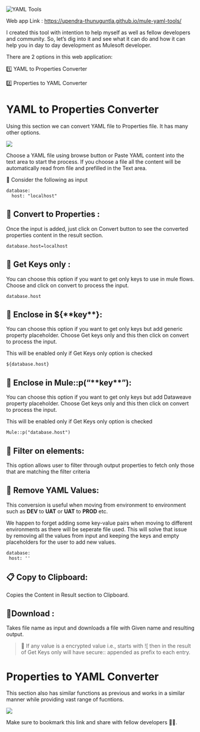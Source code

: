 ![![YAML Tools](https://miro.medium.com/v2/resize:fit:720/format:webp/0*VNyidRqsr60sdIKi.png)](https://upendra-thunuguntla.github.io/mule-yaml-tools/)


Web app Link : https://upendra-thunuguntla.github.io/mule-yaml-tools/

I created this tool with intention to help myself as well as fellow developers and community. So, let’s dig into it and see what it can do and how it can help you in day to day development as Mulesoft developer.

There are 2 options in this web application:

1️⃣ YAML to Properties Converter

2️⃣ Properties to YAML Converter

# YAML to Properties Converter
Using this section we can convert YAML file to Properties file. It has many other options.

![](https://miro.medium.com/v2/resize:fit:720/format:webp/1*6PY1ABIVBB5TE1AZfJujQA.png)

Choose a YAML file using browse button or Paste YAML content into the text area to start the process.
If you choose a file all the content will be automatically read from file and prefilled in the Text area.

🤞 Consider the following as input

```
database:
  host: "localhost"
```
## 🌠 Convert to Properties : 
Once the input is added, just click on Convert button to see the converted properties content in the result section.

```
database.host=localhost
```
## 🌠 Get Keys only : 
You can choose this option if you want to get only keys to use in mule flows. Choose and click on convert to process the input.

```
database.host
```

## 🌠 Enclose in ${\*\*key**}: 
You can choose this option if you want to get only keys but add generic property placeholder. Choose Get keys only and this then click on convert to process the input.

This will be enabled only if Get Keys only option is checked
```
${database.host}
```

## 🌠 Enclose in Mule::p(“\*\*key**”): 
You can choose this option if you want to get only keys but add Dataweave property placeholder. Choose Get keys only and this then click on convert to process the input.

This will be enabled only if Get Keys only option is checked
```
Mule::p("database.host")
```

## 🥳 Filter on elements: 
This option allows user to filter through output properties to fetch only those that are matching the filter criteria

## 🌠 Remove YAML Values: 

This conversion is useful when moving from environment to environment such as **DEV** to **UAT** or **UAT** to **PROD** etc.

We happen to forget adding some key-value pairs when moving to different environments as there will be seperate file used. This will solve that issue by removing all the values from input and keeping the keys and empty placeholders for the user to add new values.

```
database:
 host: ''
```
## 📋 Copy to Clipboard: 
Copies the Content in Result section to Clipboard.

## 📁Download : 
Takes file name as input and downloads a file with Given name and resulting output.

> 🚀 If any value is a encrypted value i.e., starts with ![ then in the result of Get Keys only will have secure:: appended as prefix to each entry.

# Properties to YAML Converter
This section also has similar functions as previous and works in a similar manner while providing vast range of fucntions.

![](https://miro.medium.com/v2/resize:fit:720/format:webp/1*F3RRCYxrciNMapHX2Ewpxw.png)

Make sure to bookmark this link and share with fellow developers 🐱‍🏍.



